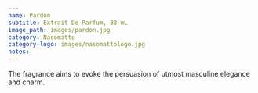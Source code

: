 ```yaml
---
name: Pardon
subtitle: Extrait De Parfum, 30 mL
image_path: images/pardon.jpg
category: Nasomatto
category-logo: images/nasomattologo.jpg
notes: 
---
```

The fragrance aims to evoke the persuasion of utmost masculine elegance and charm.